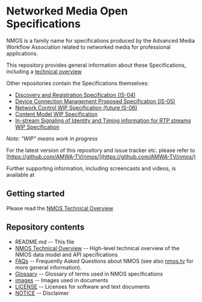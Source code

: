 # Networked Media Open Specifications

NMOS is a family name for specifications produced by the Advanced Media Workflow Association related to networked media for professional applications.

This repository provides general information about these Specifications, including a [technical overview](NMOS_Technical_Overview.md)

Other repositories contain the Specifications themselves:
* [Discovery and Registration Specification (IS-04)](https://github.com/AMWA-TV/nmos-discovery-registration)
* [Device Connection Management Proposed Specification (IS-05)](https://github.com/AMWA-TV/nmos-device-connection-management)
* [Network Control WIP Specification (future IS-06)](https://github.com/AMWA-TV/nmos-network-control)
* [Content Model WIP Specification](https://github.com/AMWA-TV/nmos-content-model)
* [In-stream Signaling of Identity and Timing information for RTP streams WIP Specification](https://github.com/AMWA-TV/nmos-in-stream-id-timing)

_Note: "WIP" means work in progress_

For the latest version of this repository and issue tracker etc. please refer to [https://github.com/AMWA-TV/nmos/](https://github.com/AMWA-TV/nmos/)

Further supporting information, including screencasts and videos, is available at 

## Getting started

Please read the [NMOS Technical Overview](NMOS_Technical_Overview.md)

## Repository contents

* README.md -- This file
* [NMOS Technical Overview](NMOS_Technical_Overview.md) -- High-level technical overview of the NMOS data model and API specifications
* [FAQs](FAQs.md) -- Frequently Asked Questions about NMOS (see also [nmos.tv](http://nmos.tv) for more general information).
* [Glossary](Glossary.md) -- Glossary of terms used in NMOS specifications
* [images](images) -- Images used in documents
* [LICENSE](LICENSE) -- Licenses for software and text documents
* [NOTICE](NOTICE) -- Disclaimer
